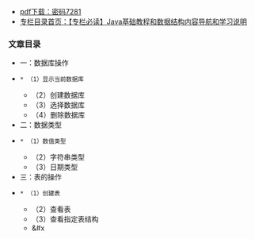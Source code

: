   * [pdf下载：密码7281](https://url18.ctfile.com/f/22722418-803434693-77fa8b)
  * [专栏目录首页：【专栏必读】Java基础教程和数据结构内容导航和学习说明](https://zhangxing-tech.blog.csdn.net/article/details/127306871)

### 文章目录

  * 一：数据库操作
  *     * （1）显示当前数据库
    * （2）创建数据库
    * （3）选择数据库
    * （4）删除数据库
  * 二：数据类型
  *     * （1）数值类型
    * （2）字符串类型
    * （3）日期类型
  * 三：表的操作
  *     * （1）创建表
    * （2）查看表
    * （3）查看指定表结构
    * &#x

